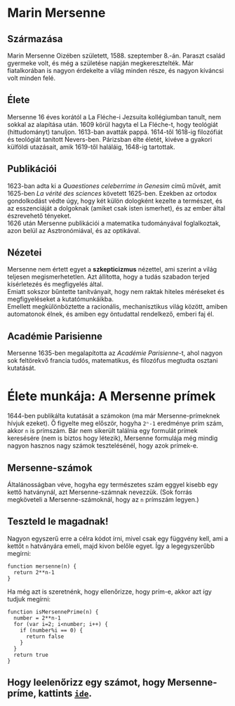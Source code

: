 # Marin Mersenne

## Származása

Marin Mersenne Oizében született, 1588. szeptember 8.-án. Paraszt család gyermeke volt, és még a születése napján megkeresztelték. Már fiatalkorában is nagyon érdekelte a világ minden része, és nagyon kíváncsi volt minden felé.

## Élete

Mersenne 16 éves korától a La Fléche-i Jezsuita kollégiumban tanult, nem sokkal az alapítása után. 1609 körül hagyta el La Fléche-t, hogy teológiát (hittudományt) tanuljon. 1613-ban avatták pappá.
1614-től 1618-ig filozófiát és teológiát tanított Nevers-ben. Párizsban élte életét, kivéve a gyakori külföldi utazásait, amik 1619-től haláláig, 1648-ig tartottak.

## Publikációi

1623-ban adta ki a *Quaestiones celeberrime in Genesim* című művét, amit 1625-ben *La vérité des sciences* követett 1625-ben. Ezekben az ortodox gondolkodást védte úgy, hogy két külön dologként kezelte a természet, és az esszenciáját a dolgoknak (amiket csak isten ismerhet), és az ember által észrevehető tényeket.  
1626 után Mersenne publikációi a matematika tudományával foglalkoztak, azon belül az Asztronómiával, és az optikával. 

## Nézetei
Mersenne nem értett egyet a **szkepticizmus** nézettel, ami szerint a világ teljesen megismerhetetlen. Azt állította, hogy a tudás szabadon terjed kísérletezés és megfigyelés által.  
Emiatt sokszor bűntette tanítványait, hogy nem raktak hiteles méréseket és megfigyeléseket a kutatómunkáikba.  
Emellett megkülönböztette a racionális, mechanisztikus világ között, amiben automatonok élnek, és amiben egy öntudattal rendelkező, emberi faj él. 

## Académie Parisienne

Mersenne 1635-ben megalapította az *Académie Parisienne*-t, ahol nagyon sok feltörekvő francia tudós, matematikus, és filozófus megtudta osztani kutatását. 

# Élete munkája: A Mersenne prímek

1644-ben publikálta kutatását a számokon (ma már Mersenne-prímeknek hívjuk ezeket). Ő figyelte meg először, hogyha `2ⁿ-1` eredménye prím szám, akkor `n` is prímszám. Bár nem sikerült találnia egy formulát prímek keresésére (nem is biztos hogy létezik), Mersenne formulája még mindig nagyon hasznos nagy számok tesztelésénél, hogy azok prímek-e.

## Mersenne-számok

Általánosságban véve, hogyha egy természetes szám eggyel kisebb egy kettő hatványnál, azt Mersenne-számnak nevezzük. (Sok forrás megköveteli a Mersenne-számoknál, hogy az `n` prímszám legyen.)

## Teszteld le magadnak! 

Nagyon egyszerű erre a célra kódot írni, mivel csak egy függvény kell, ami a kettőt `n` hatványára emeli, majd kivon belőle egyet. Így a legegyszerűbb megírni:  

    function mersenne(n) {
      return 2**n-1
    }

Ha még azt is szeretnénk, hogy ellenőrizze, hogy prím-e, akkor azt így tudjuk megírni:

    function isMersennePrime(n) {
      number = 2**n-1
      for (var i=2; i<number; i++) {
        if (number%i == 0) {
          return false
        }
      }
      return true
    }


## Hogy leelenőrizz egy számot, hogy Mersenne-príme, kattints [`ide`](https://kepeterz.github.io/mersenne/mersennejs.html).